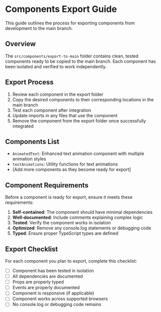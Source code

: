 # Components Export Guide

This guide outlines the process for exporting components from development to the main branch.

## Overview

The `src/components/export-to-main` folder contains clean, tested components ready to be copied to the main branch. Each component has been isolated and verified to work independently.

## Export Process

1. Review each component in the export folder
2. Copy the desired components to their corresponding locations in the main branch
3. Test each component after integration
4. Update imports in any files that use the component
5. Remove the component from the export folder once successfully integrated

## Components List

- `AnimatedText`: Enhanced text animation component with multiple animation styles
- `textAnimations`: Utility functions for text animations
- [Add more components as they become ready for export]

## Component Requirements

Before a component is ready for export, ensure it meets these requirements:

1. **Self-contained**: The component should have minimal dependencies
2. **Well-documented**: Include comments explaining complex logic
3. **Tested**: Verify the component works in isolation
4. **Optimized**: Remove any console.log statements or debugging code
5. **Typed**: Ensure proper TypeScript types are defined

## Export Checklist

For each component you plan to export, complete this checklist:

- [ ] Component has been tested in isolation
- [ ] All dependencies are documented
- [ ] Props are properly typed
- [ ] Events are properly documented
- [ ] Component is responsive (if applicable)
- [ ] Component works across supported browsers
- [ ] No console.log or debugging code remains